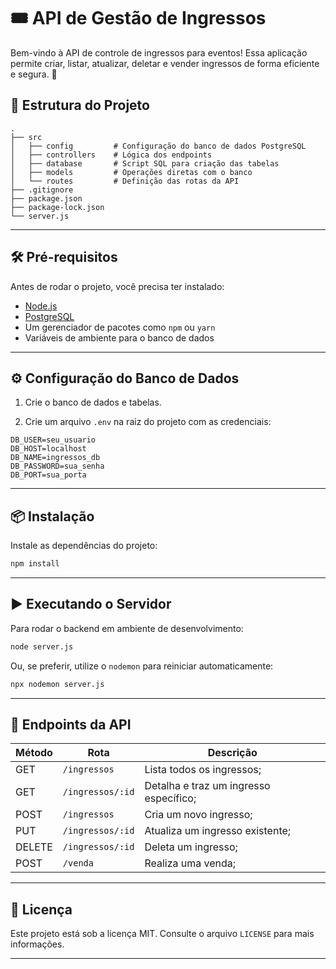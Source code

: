# 🎟️ API de Gestão de Ingressos

Bem-vindo à API de controle de ingressos para eventos! Essa aplicação permite criar, listar, atualizar, deletar e vender ingressos de forma eficiente e segura. 🚀

## 📁 Estrutura do Projeto

```
.
├── src
│   ├── config         # Configuração do banco de dados PostgreSQL
│   ├── controllers    # Lógica dos endpoints
│   ├── database       # Script SQL para criação das tabelas
│   ├── models         # Operações diretas com o banco
│   └── routes         # Definição das rotas da API
├── .gitignore
├── package.json
├── package-lock.json
└── server.js
```

---

## 🛠️ Pré-requisitos

Antes de rodar o projeto, você precisa ter instalado:

- [Node.js](https://nodejs.org/)
- [PostgreSQL](https://www.postgresql.org/)
- Um gerenciador de pacotes como `npm` ou `yarn`
- Variáveis de ambiente para o banco de dados

---

## ⚙️ Configuração do Banco de Dados

1. Crie o banco de dados e tabelas.

2. Crie um arquivo `.env` na raiz do projeto com as credenciais:

```
DB_USER=seu_usuario
DB_HOST=localhost
DB_NAME=ingressos_db
DB_PASSWORD=sua_senha
DB_PORT=sua_porta
```

---

## 📦 Instalação

Instale as dependências do projeto:

```bash
npm install
```

---

## ▶️ Executando o Servidor

Para rodar o backend em ambiente de desenvolvimento:

```bash
node server.js
```

Ou, se preferir, utilize o `nodemon` para reiniciar automaticamente:

```bash
npx nodemon server.js
```

---

## 🚪 Endpoints da API

| Método | Rota               | Descrição                        |
|--------|--------------------|----------------------------------|
| GET    | `/ingressos`       | Lista todos os ingressos;        |
| GET    | `/ingressos/:id`   | Detalha e traz um ingresso específico; |
| POST   | `/ingressos`       | Cria um novo ingresso;           |
| PUT    | `/ingressos/:id`   | Atualiza um ingresso existente;  |
| DELETE | `/ingressos/:id`   | Deleta um ingresso;              |
| POST   | `/venda`           | Realiza uma venda;               |

---


## 📄 Licença

Este projeto está sob a licença MIT. Consulte o arquivo `LICENSE` para mais informações.

---
